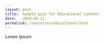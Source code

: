 ```yaml
---
layout: post
title:  Sample post for Educational content
date:   2019-03-11
permalink: /resources/educational/test
---
```


Lorem Ipsum
